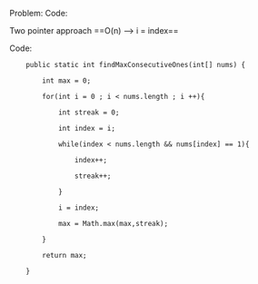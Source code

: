 
Problem:
Code:

Two pointer approach
==O(n) --> i = index==

Code:
```
    public static int findMaxConsecutiveOnes(int[] nums) {

        int max = 0;

        for(int i = 0 ; i < nums.length ; i ++){

            int streak = 0;

            int index = i;

            while(index < nums.length && nums[index] == 1){

                index++;

                streak++;

            }

            i = index;

            max = Math.max(max,streak);

        }

        return max;

    }
```